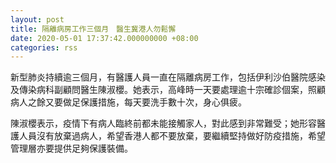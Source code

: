 ```yaml
---
layout: post
title: 隔離病房工作三個月　醫生冀港人勿鬆懈
date: 2020-05-01 17:37:42.000000000 +08:00
categories: rss
---
```


新型肺炎持續逾三個月，有醫護人員一直在隔離病房工作，包括伊利沙伯醫院感染及傳染病科副顧問醫生陳淑櫻。她表示，高峰時一天要處理逾十宗確診個案，照顧病人之餘又要做足保護措施，每天要洗手數十次，身心俱疲。

陳淑櫻表示，疫情下有病人臨終前都未能接觸家人，對此感到非常難受；她形容醫護人員沒有放棄過病人，希望香港人都不要放棄，要繼續堅持做好防疫措施，希望管理層亦要提供足夠保護裝備。
